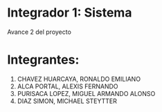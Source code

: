 # Integrador 1: Sistema
Avance 2 del proyecto
# Integrantes:
1. CHAVEZ HUARCAYA, RONALDO EMILIANO
2. ALCA PORTAL, ALEXIS FERNANDO
3. PURISACA LOPEZ, MIGUEL ARMANDO ALONSO
4. DIAZ SIMON, MICHAEL STEYTTER
